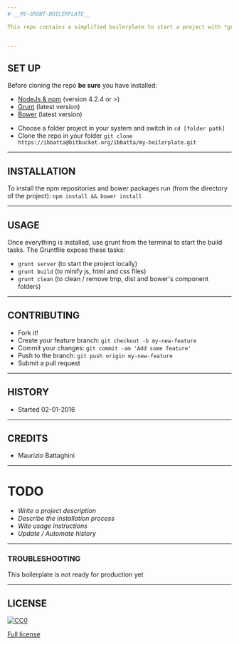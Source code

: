 ```yaml
---
# __MY-GRUNT-BOILERPLATE__

This repo contains a simplified boilerplate to start a project with *grunt*, *angular* and *bootstrap* in order to make easier and faster to develop new layouts.


---
```

## __SET UP__

Before cloning the repo __be sure__ you have installed:

* [NodeJs & npm](http://nodejs.org/download/) (version 4.2.4 or >)
* [Grunt](http://gruntjs.com/getting-started) (latest version)
* [Bower](http://bower.io/) (latest version)

- Choose a folder project in your system and switch in `cd [folder path]`
- Clone the repo in your folder `git clone https://ibbatta@bitbucket.org/ibbatta/my-boilerplate.git`


---
## __INSTALLATION__

To install the npm repositories and bower packages run (from the directory of the project): 
`npm install && bower install`


---
## __USAGE__

Once everything is installed, use grunt from the terminal to start the build tasks.
The Gruntfile expose these tasks:

- `grunt server` (to start the project locally)
- `grunt build` (to minify js, html and css files)
- `grunt clean` (to clean / remove tmp, dist and bower's component folders)


---
## __CONTRIBUTING__

- Fork it!
- Create your feature branch: `git checkout -b my-new-feature`
- Commit your changes: `git commit -am 'Add some feature'`
- Push to the branch: `git push origin my-new-feature`
- Submit a pull request


---
## __HISTORY__

- Started 02-01-2016


---
## __CREDITS__

- Maurizio Battaghini


---
# __TODO__

- _Write a project description_
- _Describe the installation process_
- _Wite usage instructions_
- _Update / Automate history_


---
### __TROUBLESHOOTING__ ###

This boilerplate is not ready for production yet


---
## __LICENSE__

[![CC0](https://licensebuttons.net/p/zero/1.0/88x31.png)](http://creativecommons.org/publicdomain/zero/1.0/)

[Full license](LICENSE/)